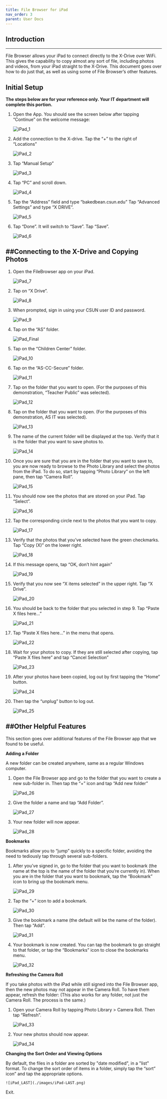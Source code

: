 ```yaml
---
title: File Browser for iPad
nav_order: 3
parent: User Docs
---
```

## Introduction
--------------------------------------------------------------------------
File Browser allows your iPad to connect directly to the X-Drive over WiFi. This gives the capability to copy almost any sort of file, including photos and videos, from your iPad straight to the X-Drive. This document goes over how to do just that, as well as using some of File Browser’s other features.

## Initial Setup
**The steps below are for your reference only. Your IT department will complete this portion.**
1. Open the App. You should see the screen below after tapping “Continue” on the welcome message:

	![iPad_1](./images/iPad-1.png)

2. Add the connection to the X-drive. Tap the “+” to the right of “Locations”

	![iPad_2](./images/iPad-2.png)

3. Tap “Manual Setup”

	![iPad_3](./images/iPad-3.png)

4. Tap “PC” and scroll down.

	![iPad_4](./images/iPad-4.png)

5. Tap the “Address” field and type “bakedbean.csun.edu” Tap “Advanced Settings” and type “X DRIVE”.

	![iPad_5](./images/iPad-5.png)

6. Tap “Done”. It will switch to “Save”. Tap “Save”.

	![iPad_6](./images/iPad-6.png)

##Connecting to the X-Drive and Copying Photos
--------------------------------------------------------------------------
1. Open the FileBrowser app on your iPad.

	![iPad_7](./images/iPad-7.png)

2. Tap on “X Drive”.

	![iPad_8](./images/iPad-8.png)

3. When prompted, sign in using your CSUN user ID and password.

	![iPad_9](./images/iPad-9.png)

4. Tap on the “AS” folder.

	![iPad_Final](./images/iPad-Final.png)

5. Tap on the “Children Center” folder.

	![iPad_10](./images/iPad-10.png)

6. Tap on the “AS-CC-Secure” folder.

	![iPad_11](./images/iPad-11.png)

7. Tap on the folder that you want to open. (For the purposes of this demonstration, “Teacher Public” was selected).

	![iPad_12](./images/iPad-12.png)

8. Tap on the folder that you want to open. (For the purposes of this demonstration, AS IT was selected).

	![iPad_13](./images/iPad-13.png)

9. The name of the current folder will be displayed at the top. Verify that it is the folder that you want to save photos to.

	![iPad_14](./images/iPad-14.png)

10. Once you are sure that you are in the folder that you want to save to, you are now ready to browse to the Photo Library and select the photos from the iPad. To do so, start by tapping “Photo Library” on the left pane, then tap “Camera Roll”.

	![iPad_15](./images/iPad-15.png)

11. You should now see the photos that are stored on your iPad. Tap “Select”.

	![iPad_16](./images/iPad-16.png)

12. Tap the corresponding circle next to the photos that you want to copy.

	![iPad_17](./images/iPad-17.png)

13. Verify that the photos that you’ve selected have the green checkmarks. Tap “Copy (X)” on the lower right.

	![iPad_18](./images/iPad-18.png)

14. If this message opens, tap “OK, don’t hint again”

	![iPad_19](./images/iPad-19.png)

15. Verify that you now see “X items selected” in the upper right. Tap “X Drive”.

	![iPad_20](./images/iPad-20.png)

16. You should be back to the folder that you selected in step 9. Tap “Paste X files here…”

	![iPad_21](./images/iPad-21.png)

17. Tap “Paste X files here…” in the menu that opens.

	![iPad_22](./images/iPad-22.png)

18. Wait for your photos to copy. If they are still selected after copying, tap “Paste X files here” and tap “Cancel Selection”

	![iPad_23](./images/iPad-23.png)

19. After your photos have been copied, log out by first tapping the “Home” button.

	![iPad_24](./images/iPad-24.png)

20. Then tap the “unplug” button to log out.

	![iPad_25](./images/iPad-25.png)

##Other Helpful Features
--------------------------------------------------------------------------
This section goes over additional features of the File Browser app that we found to be useful.


**Adding a Folder**

A new folder can be created anywhere, same as a regular Windows computer.
1. Open the File Browser app and go to the folder that you want to create a new sub-folder in. Then tap the “+” icon and tap “Add new folder”

	![iPad_26](./images/iPad-26.png)

2. Give the folder a name and tap “Add Folder”.

	![iPad_27](./images/iPad-27.png)

3. Your new folder will now appear.

	![iPad_28](./images/iPad-28.png)


**Bookmarks**

Bookmarks allow you to “jump” quickly to a specific folder, avoiding the need to tediously tap through several sub-folders.
1. After you’ve signed in, go to the folder that you want to bookmark (the name at the top is the name of the folder that you’re currently in). When you are in the folder that you want to bookmark, tap the “Bookmark” icon to bring up the bookmark menu.

	![iPad_29](./images/iPad-29.png)

2. Tap the “+” icon to add a bookmark.

	![iPad_30](./images/iPad-30.png)

3. Give the bookmark a name (the default will be the name of the folder). Then tap “Add”.

	![iPad_31](./images/iPad-31.png)

4. Your bookmark is now created. You can tap the bookmark to go straight to that folder, or tap the “Bookmarks” icon to close the bookmarks menu.

	![iPad_32](./images/iPad-32.png)

**Refreshing the Camera Roll**

If you take photos with the iPad while still signed into the File Browser app, then the new photos may not appear in the Camera Roll. To have them appear, refresh the folder: (This also works for any folder, not just the Camera Roll. The process is the same.)

1. Open your Camera Roll by tapping Photo Library > Camera Roll. Then tap “Refresh”.

	![iPad_33](./images/iPad-33.png)

2. Your new photos should now appear.

	![iPad_34](./images/iPad-34.png)



**Changing the Sort Order and Viewing Options**

By default, the files in a folder are sorted by "date modified", in a "list" format.
To change the sort order of items in a folder, simply tap the “sort” icon” and tap the appropriate options.

	![iPad_LAST](./images/iPad-LAST.png)

Exit.

